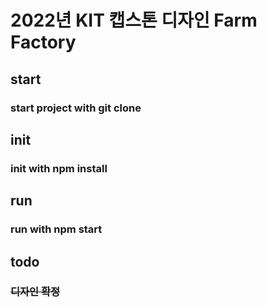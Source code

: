 # 2022년 KIT 캡스톤 디자인 Farm Factory


## start
### start project with git clone

## init 
### init with npm install

## run
### run with npm start

## todo
### ~~디자인 확정~~
